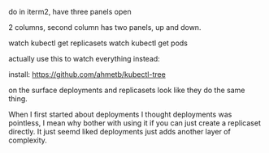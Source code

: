 do in iterm2, have three panels open

2 columns, second column has two panels, up and down. 

watch kubectl get replicasets
watch kubectl get pods

actually use this to watch everything instead: 


install:
https://github.com/ahmetb/kubectl-tree




on the surface deployments and replicasets look like they do the same thing.

When I first started about deployments I thought deployments was pointless, I mean why bother with using it if you can just create a replicaset directly. It just seemd liked deployments just adds another layer of complexity. 




